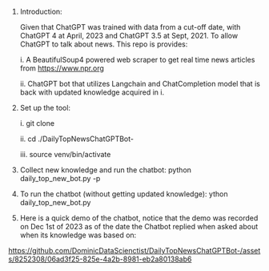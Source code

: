 1. Introduction:


   Given that ChatGPT was trained with data from a cut-off date, with ChatGPT 4 at April, 2023 and ChatGPT 3.5 at Sept, 2021. To allow ChatGPT to talk about news. This repo is provides:

   i. A BeautifulSoup4 powered web scraper to get real time news articles from https://www.npr.org

   ii. ChatGPT bot that utilizes Langchain and ChatCompletion model that is back with updated knowledge acquired in i.
  
3. Set up the tool:

   i. git clone
   
   ii. cd ./DailyTopNewsChatGPTBot-
   
   iii. source venv/bin/activate

5. Collect new knowledge and run the chatbot:
   python daily_top_new_bot.py -p

6. To run the chatbot (without getting updated knowledge):
   ython daily_top_new_bot.py
   
7. Here is a quick demo of the chatbot, notice that the demo was recorded on Dec 1st of 2023 as of the date the Chatbot replied when asked about when its knowledge was based on:



https://github.com/DominicDataScienctist/DailyTopNewsChatGPTBot-/assets/8252308/06ad3f25-825e-4a2b-8981-eb2a80138ab6

